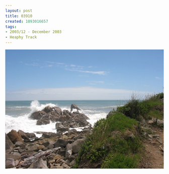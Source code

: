 ```yaml
---
layout: post
title: 03910
created: 1093016657
tags:
- 2003/12 - December 2003
- Heaphy Track
---
```


<img src="/image/images/03910-1354.jpg"/>

